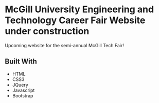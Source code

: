 # McGill University Engineering and Technology Career Fair Website under construction

Upcoming website for the semi-annual McGill Tech Fair! 

## Built With

* HTML
* CSS3
* JQuery
* Javascript
* Bootstrap


